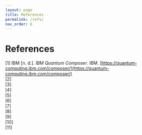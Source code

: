 ```yaml
---
layout: page
title: References
permalink: /refs/
nav_order: 6
---
```


# References

[1] IBM [n. d.]. _IBM Quantum Composer_. IBM. [https://quantum-computing.ibm.com/composer/](https://quantum-computing.ibm.com/composer/)<br>
[2] <br>
[3] <br>
[4] <br>
[5] <br>
[6] <br>
[7] <br>
[8] <br>
[9] <br>
[10] <br>
[11] 
